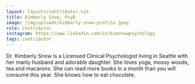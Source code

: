 ```yaml
---
layout: layouts/contributor.njk
title: Kimberly Snow, PsyD
image: /img/uploads/kimberly-snow-profile.jpeg
role: Contributor
instagram: https://www.linkedin.com/in/kimsnowpsychology
tags: contributor
---
```

Dr. Kimberly Snow is a Licensed Clinical Psychologist living in Seattle with her manly husband and adorable daughter.  She loves yoga, mossy woods, tea and macarons. She can read more books in a month than you will consume this year. She knows how to eat chocolate.